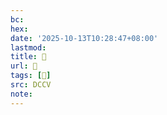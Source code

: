 ```yaml
---
bc:
hex:
date: '2025-10-13T10:28:47+08:00'
lastmod:
title: 􄕴
url: 􄕴
tags: [𣣕]
src: DCCV
note:
---
```

